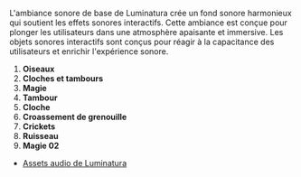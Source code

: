 
L'ambiance sonore de base de Luminatura crée un fond sonore harmonieux qui soutient les effets sonores interactifs. Cette ambiance est conçue pour plonger les utilisateurs dans une atmosphère apaisante et immersive.
Les objets sonores interactifs sont conçus pour réagir à la capacitance des utilisateurs et enrichir l'expérience sonore.

1. **Oiseaux**  
2. **Cloches et tambours**  
3. **Magie**  
4. **Tambour**  
5. **Cloche**  
6. **Croassement de grenouille**  
7. **Crickets**  
8. **Ruisseau**  
9. **Magie 02**

* [Assets audio de Luminatura](https://github.com/Miaou-Mafia/luminatura-audio/tree/main/exportations)
